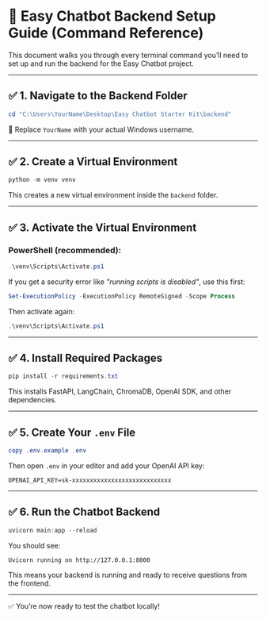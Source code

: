 # 🧠 Easy Chatbot Backend Setup Guide (Command Reference)

This document walks you through every terminal command you’ll need to set up and run the backend for the Easy Chatbot project.

---

## ✅ 1. Navigate to the Backend Folder

```powershell
cd "C:\Users\YourName\Desktop\Easy Chatbot Starter Kit\backend"
```

📌 Replace `YourName` with your actual Windows username.

---

## ✅ 2. Create a Virtual Environment

```powershell
python -m venv venv
```

This creates a new virtual environment inside the `backend` folder.

---

## ✅ 3. Activate the Virtual Environment

### PowerShell (recommended):
```powershell
.\venv\Scripts\Activate.ps1
```

If you get a security error like *"running scripts is disabled"*, use this first:

```powershell
Set-ExecutionPolicy -ExecutionPolicy RemoteSigned -Scope Process
```

Then activate again:

```powershell
.\venv\Scripts\Activate.ps1
```

---

## ✅ 4. Install Required Packages

```powershell
pip install -r requirements.txt
```

This installs FastAPI, LangChain, ChromaDB, OpenAI SDK, and other dependencies.

---

## ✅ 5. Create Your `.env` File

```powershell
copy .env.example .env
```

Then open `.env` in your editor and add your OpenAI API key:

```env
OPENAI_API_KEY=sk-xxxxxxxxxxxxxxxxxxxxxxxxxxxx
```

---

## ✅ 6. Run the Chatbot Backend

```powershell
uvicorn main:app --reload
```

You should see:

```
Uvicorn running on http://127.0.0.1:8000
```

This means your backend is running and ready to receive questions from the frontend.

---

✅ You’re now ready to test the chatbot locally!
